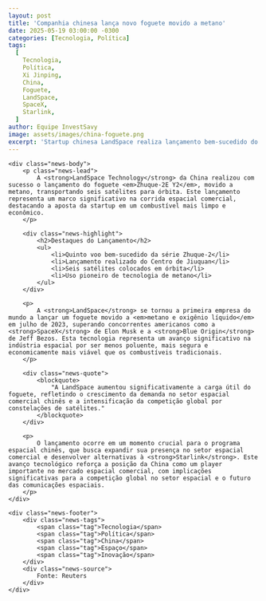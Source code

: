 ```yaml
---
layout: post
title: 'Companhia chinesa lança novo foguete movido a metano'
date: 2025-05-19 03:00:00 -0300
categories: [Tecnologia, Política]
tags:
  [
    Tecnologia,
    Política,
    Xi Jinping,
    China,
    Foguete,
    LandSpace,
    SpaceX,
    Starlink,
  ]
author: Equipe InvestSavy
image: assets/images/china-foguete.png
excerpt: 'Startup chinesa LandSpace realiza lançamento bem-sucedido do foguete Zhuque-2E Y2, marcando avanço na corrida espacial comercial com tecnologia de metano.'
---
```


    <div class="news-body">
        <p class="news-lead">
            A <strong>LandSpace Technology</strong> da China realizou com sucesso o lançamento do foguete <em>Zhuque-2E Y2</em>, movido a metano, transportando seis satélites para órbita. Este lançamento representa um marco significativo na corrida espacial comercial, destacando a aposta da startup em um combustível mais limpo e econômico.
        </p>

        <div class="news-highlight">
            <h2>Destaques do Lançamento</h2>
            <ul>
                <li>Quinto voo bem-sucedido da série Zhuque-2</li>
                <li>Lançamento realizado do Centro de Jiuquan</li>
                <li>Seis satélites colocados em órbita</li>
                <li>Uso pioneiro de tecnologia de metano</li>
            </ul>
        </div>

        <p>
            A <strong>LandSpace</strong> se tornou a primeira empresa do mundo a lançar um foguete movido a <em>metano e oxigênio líquido</em> em julho de 2023, superando concorrentes americanos como a <strong>SpaceX</strong> de Elon Musk e a <strong>Blue Origin</strong> de Jeff Bezos. Esta tecnologia representa um avanço significativo na indústria espacial por ser menos poluente, mais segura e economicamente mais viável que os combustíveis tradicionais.
        </p>

        <div class="news-quote">
            <blockquote>
                "A LandSpace aumentou significativamente a carga útil do foguete, refletindo o crescimento da demanda no setor espacial comercial chinês e a intensificação da competição global por constelações de satélites."
            </blockquote>
        </div>

        <p>
            O lançamento ocorre em um momento crucial para o programa espacial chinês, que busca expandir sua presença no setor espacial comercial e desenvolver alternativas à <strong>Starlink</strong>. Este avanço tecnológico reforça a posição da China como um player importante no mercado espacial comercial, com implicações significativas para a competição global no setor espacial e o futuro das comunicações espaciais.
        </p>
    </div>

    <div class="news-footer">
        <div class="news-tags">
            <span class="tag">Tecnologia</span>
            <span class="tag">Política</span>
            <span class="tag">China</span>
            <span class="tag">Espaço</span>
            <span class="tag">Inovação</span>
        </div>
        <div class="news-source">
            Fonte: Reuters
        </div>
    </div>

</div>

<style>
.news-content {
    max-width: 800px;
    margin: 0 auto;
    padding: 2rem;
    background: #ffffff;
    border-radius: 12px;
    box-shadow: 0 2px 8px rgba(0, 0, 0, 0.05);
}

.news-header {
    margin-bottom: 2rem;
}

.news-meta {
    display: flex;
    gap: 1rem;
    margin-bottom: 1rem;
}

.news-category {
    background: #6200EA;
    color: white;
    padding: 0.3rem 0.8rem;
    border-radius: 4px;
    font-size: 0.9rem;
}

.news-date {
    color: #666;
    font-size: 0.9rem;
}

.news-title {
    font-size: 2.5rem;
    font-weight: 700;
    color: #1C1C1E;
    margin-bottom: 1rem;
    line-height: 1.2;
}

.news-author {
    display: flex;
    justify-content: space-between;
    color: #666;
    font-size: 0.9rem;
}

.news-lead {
    font-size: 1.2rem;
    line-height: 1.6;
    color: #333;
    margin-bottom: 2rem;
}

.news-highlight {
    background: #f5f5f7;
    padding: 1.5rem;
    border-radius: 8px;
    margin: 2rem 0;
}

.news-highlight h2 {
    color: #1C1C1E;
    margin-bottom: 1rem;
}

.news-highlight ul {
    list-style: none;
    padding: 0;
}

.news-highlight li {
    margin-bottom: 0.5rem;
    padding-left: 1.5rem;
    position: relative;
}

.news-highlight li:before {
    content: "•";
    color: #6200EA;
    position: absolute;
    left: 0;
}

.news-quote {
    margin: 2rem 0;
    padding: 1.5rem;
    background: #f8f9fa;
    border-left: 4px solid #6200EA;
    border-radius: 0 8px 8px 0;
}

.news-quote blockquote {
    margin: 0;
    font-style: italic;
    color: #444;
}

.news-footer {
    margin-top: 3rem;
    padding-top: 1.5rem;
    border-top: 1px solid #eee;
}

.news-tags {
    display: flex;
    gap: 0.5rem;
    flex-wrap: wrap;
    margin-bottom: 1rem;
}

.tag {
    background: #f0f0f0;
    color: #666;
    padding: 0.3rem 0.8rem;
    border-radius: 4px;
    font-size: 0.9rem;
}

.news-source {
    color: #666;
    font-size: 0.9rem;
    text-align: right;
}

strong {
    color: #1C1C1E;
    font-weight: 600;
}

em {
    color: #6200EA;
    font-style: normal;
    font-weight: 500;
}

@media (max-width: 768px) {
    .news-content {
        padding: 1rem;
    }

    .news-title {
        font-size: 2rem;
    }

    .news-lead {
        font-size: 1.1rem;
    }
}
</style>
